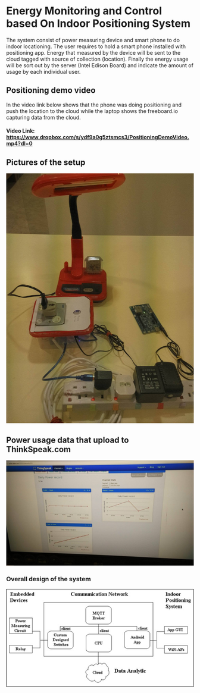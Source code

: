 # Energy Monitoring and Control based On Indoor Positioning System
The system consist of power measuring device and smart phone to do indoor locationing. The user requires to hold a smart phone installed with positioning app. Energy that measured by the device will be sent to the cloud tagged with source of collection (location). Finally the energy usage will be sort out by the server (Intel Edison Board) and indicate the amount of usage by each individual user.

## Positioning demo video
In the video link below shows that the phone was doing positioning and push the location to the cloud while the laptop shows the freeboard.io capturing data from the cloud.

#### Video Link: https://www.dropbox.com/s/ydf9a0g5ztsmcs3/PositioningDemoVideo.mp4?dl=0

## Pictures of the setup
![alt text](https://github.com/Refreshdom/Energy_monitoring_based_on_indoor_position/blob/master/pictures/component.jpg)

## Power usage data that upload to ThinkSpeak.com
![alt text](https://github.com/Refreshdom/Energy_monitoring_based_on_indoor_position/blob/master/pictures/cloud.jpg)

### Overall design of the system
![alt text](https://github.com/Refreshdom/Energy_monitoring_based_on_indoor_position/blob/master/pictures/Overall_system.jpg)

